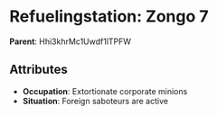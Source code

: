 # Refuelingstation: Zongo 7

**Parent**: Hhi3khrMc1Uwdf1lTPFW

## Attributes
- **Occupation**: Extortionate corporate minions
- **Situation**: Foreign saboteurs are active

